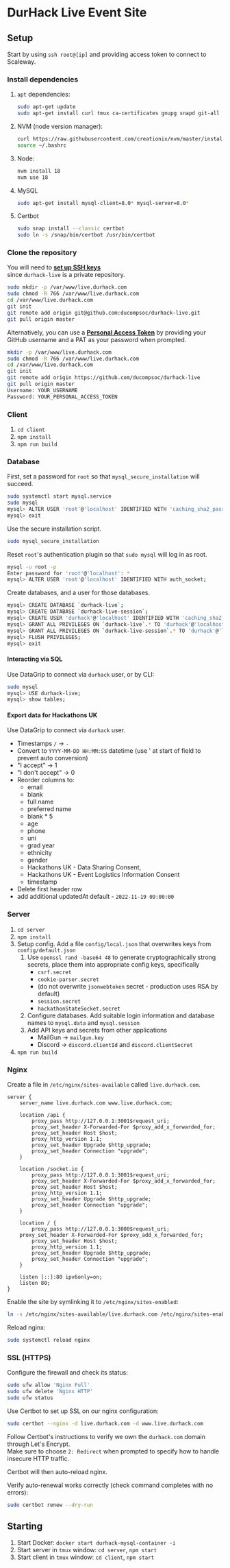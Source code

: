# DurHack Live Event Site

## Setup

Start by using `ssh root@[ip]` and providing access token to connect to Scaleway.

### Install dependencies

1) `apt` dependencies:
   ```bash
   sudo apt-get update
   sudo apt-get install curl tmux ca-certificates gnupg snapd git-all
   ```
2) NVM (node version manager):
   ```bash
   curl https://raw.githubusercontent.com/creationix/nvm/master/install.sh | bash 
   source ~/.bashrc
   ```
3) Node:
   ```bash
   nvm install 18
   nvm use 18
   ```
4) MySQL
   ```bash
   sudo apt-get install mysql-client=8.0* mysql-server=8.0*
   ```
5) Certbot
   ```bash
   sudo snap install --classic certbot
   sudo ln -s /snap/bin/certbot /usr/bin/certbot
   ```

### Clone the repository

You will need to **[set up SSH keys](https://docs.github.com/en/authentication/connecting-to-github-with-ssh/adding-a-new-ssh-key-to-your-github-account)**\
since `durhack-live` is a private repository.

```bash
sudo mkdir -p /var/www/live.durhack.com
sudo chmod -R 766 /var/www/live.durhack.com 
cd /var/www/live.durhack.com
git init
git remote add origin git@github.com:ducompsoc/durhack-live.git
git pull origin master
```

Alternatively, you can use a **[Personal Access Token](https://docs.github.com/en/authentication/keeping-your-account-and-data-secure/managing-your-personal-access-tokens)** 
by providing your GitHub username and a PAT as your password
when prompted. 

```bash 
mkdir -p /var/www/live.durhack.com
sudo chmod -R 766 /var/www/live.durhack.com 
cd /var/www/live.durhack.com
git init 
git remote add origin https://github.com/ducompsoc/durhack-live
git pull origin master
Username: YOUR_USERNAME
Password: YOUR_PERSONAL_ACCESS_TOKEN
```

### Client 

1) `cd client`
2) `npm install`
3) `npm run build`

### Database

First, set a password for `root` so that `mysql_secure_installation` will succeed.
```bash
sudo systemctl start mysql.service
sudo mysql
mysql> ALTER USER 'root'@'localhost' IDENTIFIED WITH 'caching_sha2_password' BY 'new-root-password';
mysql> exit
```

Use the secure installation script.
```bash
sudo mysql_secure_installation
```

Reset `root`'s authentication plugin so that `sudo mysql` will log in as root.
```bash
mysql -u root -p
Enter password for 'root'@'localhost': *
mysql> ALTER USER 'root'@'localhost' IDENTIFIED WITH auth_socket;
```

Create databases, and a user for those databases.
```bash
mysql> CREATE DATABASE `durhack-live`;
mysql> CREATE DATABASE `durhack-live-session`;
mysql> CREATE USER 'durhack'@'localhost' IDENTIFIED WITH 'caching_sha2_password' BY 'the-best-durhack-password'; 
mysql> GRANT ALL PRIVILEGES ON `durhack-live`.* TO 'durhack'@'localhost';
mysql> GRANT ALL PRIVILEGES ON `durhack-live-session`.* TO 'durhack'@'localhost';
mysql> FLUSH PRIVILEGES;
mysql> exit
```

#### Interacting via SQL

Use DataGrip to connect via `durhack` user, or by CLI:

```bash
sudo mysql
mysql> USE durhack-live;
mysql> show tables;
```

#### Export data for Hackathons UK

Use DataGrip to connect via `durhack` user.
- Timestamps `/` -> `-`
- Convert to `YYYY-MM-DD HH:MM:SS` datetime (use ' at start of field to prevent auto conversion)
- "I accept" -> 1
- "I don't accept" -> 0
- Reorder columns to: 
  - email
  - blank
  - full name
  - preferred name
  - blank * 5
  - age
  - phone
  - uni
  - grad year
  - ethnicity
  - gender
  - Hackathons UK - Data Sharing Consent,
  - Hackathons UK - Event Logistics Information Consent
  - timestamp
- Delete first header row
- add additional updatedAt default - `2022-11-19 09:00:00`

### Server

1) `cd server`
2) `npm install`
3) Setup config. Add a file `config/local.json` that overwrites keys from `config/default.json`
   1) Use `openssl rand -base64 48` to generate cryptographically strong secrets, place them into 
      appropriate config keys, specifically
      - `csrf.secret`
      - `cookie-parser.secret`
      - (do not overwrite `jsonwebtoken` secret - production uses RSA by default)
      - `session.secret`
      - `hackathonStateSocket.secret`
   2) Configure databases. Add suitable login information and database names to `mysql.data` and `mysql.session`
   3) Add API keys and secrets from other applications
      - MailGun -> `mailgun.key`
      - Discord -> `discord.clientId` and `discord.clientSecret`
4) `npm run build`

### Nginx

Create a file in `/etc/nginx/sites-available` called `live.durhack.com`.

```
server {
    server_name live.durhack.com www.live.durhack.com;
    
    location /api {
        proxy_pass http://127.0.0.1:3001$request_uri;
        proxy_set_header X-Forwarded-For $proxy_add_x_forwarded_for;
        proxy_set_header Host $host;
        proxy_http_version 1.1;
        proxy_set_header Upgrade $http_upgrade;
        proxy_set_header Connection "upgrade";
    }

    location /socket.io {
        proxy_pass http://127.0.0.1:3001$request_uri;
        proxy_set_header X-Forwarded-For $proxy_add_x_forwarded_for;
        proxy_set_header Host $host;
        proxy_http_version 1.1;
        proxy_set_header Upgrade $http_upgrade;
        proxy_set_header Connection "upgrade";
    }

    location / {
        proxy_pass http://127.0.0.1:3000$request_uri;
	proxy_set_header X-Forwarded-For $proxy_add_x_forwarded_for;
        proxy_set_header Host $host;
        proxy_http_version 1.1;
        proxy_set_header Upgrade $http_upgrade;
        proxy_set_header Connection "upgrade";
    }

    listen [::]:80 ipv6only=on;
    listen 80;
}
```

Enable the site by symlinking it to `/etc/nginx/sites-enabled`:
```bash
ln -s /etc/nginx/sites-available/live.durhack.com /etc/nginx/sites-enabled/
```

Reload nginx:
```bash
sudo systemctl reload nginx
```

### SSL (HTTPS)
Configure the firewall and check its status:
```bash
sudo ufw allow 'Nginx Full'
sudo ufw delete 'Nginx HTTP'
sudo ufw status
```

Use Certbot to set up SSL on our nginx configuration:
```bash
sudo certbot --nginx -d live.durhack.com -d www.live.durhack.com
```
Follow Certbot's instructions to verify we own the `durhack.com` domain through Let's Encrypt.\
Make sure to choose `2: Redirect` when prompted to specify how to handle insecure HTTP traffic.

Certbot will then auto-reload nginx. 

Verify auto-renewal works correctly (check command completes with no errors):
```bash
sudo certbot renew --dry-run
```

## Starting 

1) Start Docker: `docker start durhack-mysql-container -i`
2) Start server in `tmux` window: `cd server`, `npm start`
3) Start client in `tmux` window: `cd client`, `npm start`
